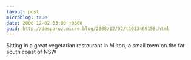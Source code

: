 ```yaml
---
layout: post
microblog: true
date: 2008-12-02 03:00 +0300
guid: http://desparoz.micro.blog/2008/12/02/t1033469156.html
---
```

Sitting in a great vegetarian restaurant in Milton, a small town on the far south coast of NSW
